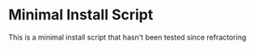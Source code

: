 # Minimal Install Script
This is a minimal install script that hasn't been tested since refractoring

